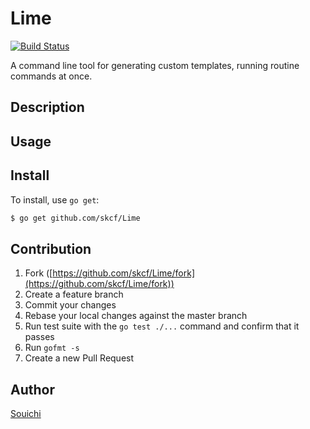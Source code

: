 # Lime

[![Build Status](https://travis-ci.org/skcf/Lime.svg?branch=master)](https://travis-ci.org/skcf/Lime)

A command line tool for generating custom templates, running routine commands at once.

## Description

## Usage

## Install

To install, use `go get`:

```bash
$ go get github.com/skcf/Lime
```

## Contribution

1. Fork ([https://github.com/skcf/Lime/fork](https://github.com/skcf/Lime/fork))
1. Create a feature branch
1. Commit your changes
1. Rebase your local changes against the master branch
1. Run test suite with the `go test ./...` command and confirm that it passes
1. Run `gofmt -s`
1. Create a new Pull Request

## Author

[Souichi](https://github.com/skcf)
